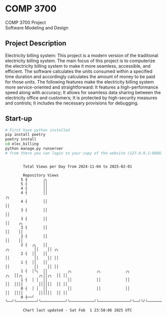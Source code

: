 # COMP 3700
COMP 3700 Project  
Software Modeling and Design
## Project Description
Electricity billing system: This project is a modern version of the traditional electricity billing system. The main focus of this project is to computerize the electricity billing system to make it more seamless, accessible, and efficient. The software calculates the units consumed within a specified time duration and accordingly calculates the amount of money to be paid for those units. The following features make the electricity billing system more service-oriented and straightforward: It features a high-performance speed along with accuracy; It allows for seamless data sharing between the electricity office and customers; It is protected by high-security measures and controls; It includes the necessary provisions for debugging.

## Start-up
```bash
# First have python installed
pip install poetry
poetry install
cd elec_billing
python manage.py runserver
# from there you can login to your copy of the website (127.0.0.1:8000), default creds are admin/admin
```

```

        Total Views per Day from 2024-11-04 to 2025-02-01

        Repository Views
       5 ┼       ╭╮
       5 ┤       ││
       4 ┤       ││
       4 ┤       ││                                                                    ╭╮
       4 ┤       ││                                                                    ││
       3 ┤       ││                                                                    ││
       3 ┤       ││                                                                    ││    ╭╮
       3 ┤       ││                                                                    ││    ││
       2 ┤       ││                                                                    ││    ││
       2 ┤  ╭╮   ││                                                       ╭╮           ││    ││ ╭╮
       2 ┤  ││   ││                                                       ││           ││    ││ ││
       1 ┤  ││   ││                                                       ││           ││    ││ ││
       1 ┤  │╰╮  ││         ╭╮           ╭╮           ╭╮              ╭╮  ││╭╮       ╭╮││╭╮  ││ ││
       1 ┤  │ │  ││         ││           ││           ││              ││  ││││       ││││││  ││ ││
       0 ┤  │ │  ││         ││           ││           ││              ││  ││││       ││││││  ││ ││
       0 ┼──╯ ╰──╯╰─────────╯╰───────────╯╰───────────╯╰──────────────╯╰──╯╰╯╰───────╯╰╯╰╯╰──╯╰─╯╰─

        Chart last updated - Sat Feb  1 23:58:06 2025 UTC
        
```

